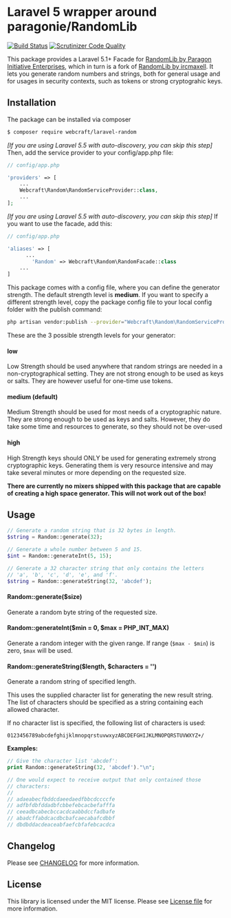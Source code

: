 Laravel 5 wrapper around paragonie/RandomLib
============================================

[![Build Status](https://travis-ci.org/webcraft/laravel-random.svg?branch=master)](https://travis-ci.org/webcraft/laravel-random)
[![Scrutinizer Code Quality](https://scrutinizer-ci.com/g/webcraft/laravel-random/badges/quality-score.png?b=master)](https://scrutinizer-ci.com/g/webcraft/laravel-random/?branch=master)

This package provides a Laravel 5.1+ Facade for [RandomLib by Paragon Initiative Enterprises](https://github.com/paragonie/RandomLib), which in turn is a fork of [RandomLib by ircmaxell](https://github.com/ircmaxell/RandomLib).
It lets you generate random numbers and strings, both for general usage and for usages in security contexts, such as tokens or strong cryptograhic keys.

Installation
------------

The package can be installed via composer

``` bash
$ composer require webcraft/laravel-random
```

*[If you are using Laravel 5.5 with auto-discovery, you can skip this step]* Then, add the service provider to your config/app.php file:

```php
// config/app.php

'providers' => [
    ...
    Webcraft\Random\RandomServiceProvider::class,
    ...
];
```

*[If you are using Laravel 5.5 with auto-discovery, you can skip this step]* If you want to use the facade, add this:

```php
// config/app.php

'aliases' => [
	  ...
        'Random' => Webcraft\Random\RandomFacade::class
    ...
]
```

This package comes with a config file, where you can define the generator strength. The default strength level is **medium**.
If you want to specify a different strength level, copy the package config file to your local config folder with the publish command:

```bash
php artisan vendor:publish --provider="Webcraft\Random\RandomServiceProvider"
```

These are the 3 possible strength levels for your generator:

#### low

Low Strength should be used anywhere that random strings are needed in a
non-cryptographical setting.  They are not strong enough to be used as
keys or salts.  They are however useful for one-time use tokens.


#### medium (default)

Medium Strength should be used for most needs of a cryptographic nature.
They are strong enough to be used as keys and salts.  However, they do
take some time and resources to generate, so they should not be over-used


#### high

High Strength keys should ONLY be used for generating extremely strong
cryptographic keys.  Generating them is very resource intensive and may
take several minutes or more depending on the requested size.

**There are currently no mixers shipped with this package that are
capable of creating a high space generator. This will not work out of
the box!**


Usage
-----

```php
// Generate a random string that is 32 bytes in length.
$string = Random::generate(32);

// Generate a whole number between 5 and 15.
$int = Random::generateInt(5, 15);

// Generate a 32 character string that only contains the letters
// 'a', 'b', 'c', 'd', 'e', and 'f'.
$string = Random::generateString(32, 'abcdef');
```

#### Random::generate($size)

Generate a random byte string of the requested size.


#### Random::generateInt($min = 0, $max = PHP_INT_MAX)

Generate a random integer with the given range. If range (`$max - $min`)
is zero, `$max` will be used.


#### Random::generateString($length, $characters = '')

Generate a random string of specified length.

This uses the supplied character list for generating the new result
string. The list of characters should be specified as a string containing
each allowed character.

If no character list is specified, the following list of characters is used:

    0123456789abcdefghijklmnopqrstuvwxyzABCDEFGHIJKLMNOPQRSTUVWXYZ+/

**Examples:**

```php
// Give the character list 'abcdef':
print Random::generateString(32, 'abcdef')."\n";

// One would expect to receive output that only contained those
// characters:
//
// adaeabecfbddcdaeedaedfbbcdccccfe
// adfbfdbfddadbfcbbefebcacbefafffa
// ceeadbcabecbccacdcaabbdccfadbafe
// abadcffabdcacdbcbafcaecabafcdbbf
// dbdbddacdeaceabfaefcbfafebcacdca
```


Changelog
---------

Please see [CHANGELOG](CHANGELOG.md) for more information.

License
-------

This library is licensed under the MIT license. Please see [License file](LICENSE.md) for more information.
